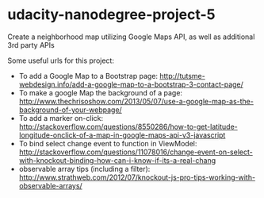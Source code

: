 # udacity-nanodegree-project-5
Create a neighborhood map utilizing Google Maps API, as well as additional 3rd party APIs

Some useful urls for this project:

- To add a Google Map to a Bootstrap page: http://tutsme-webdesign.info/add-a-google-map-to-a-bootstrap-3-contact-page/
- To make a google Map the background of a page: http://www.thechrisoshow.com/2013/05/07/use-a-google-map-as-the-background-of-your-webpage/
- To add a marker on-click: http://stackoverflow.com/questions/8550286/how-to-get-latitude-longitude-onclick-of-a-map-in-google-maps-api-v3-javascript
- To bind select change event to function in ViewModel: http://stackoverflow.com/questions/11078016/change-event-on-select-with-knockout-binding-how-can-i-know-if-its-a-real-chang
- observable array tips (including a filter): http://www.strathweb.com/2012/07/knockout-js-pro-tips-working-with-observable-arrays/
